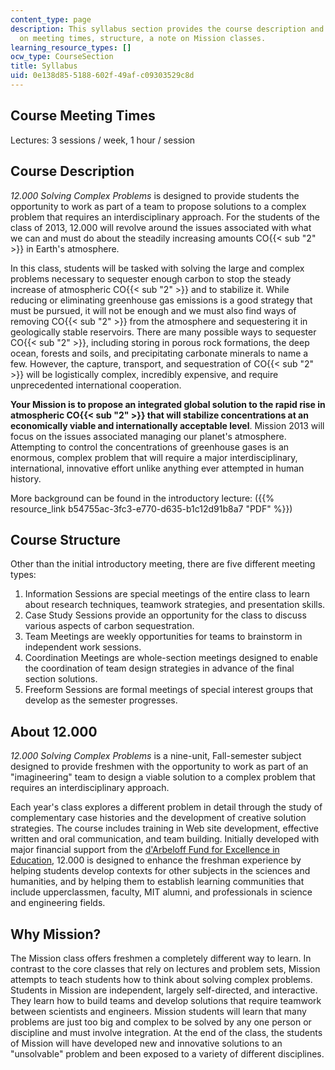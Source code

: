 ```yaml
---
content_type: page
description: This syllabus section provides the course description and information
  on meeting times, structure, a note on Mission classes.
learning_resource_types: []
ocw_type: CourseSection
title: Syllabus
uid: 0e138d85-5188-602f-49af-c09303529c8d
---
```


Course Meeting Times
--------------------

Lectures: 3 sessions / week, 1 hour / session

Course Description
------------------

_12.000 Solving Complex Problems_ is designed to provide students the opportunity to work as part of a team to propose solutions to a complex problem that requires an interdisciplinary approach. For the students of the class of 2013, 12.000 will revolve around the issues associated with what we can and must do about the steadily increasing amounts CO{{< sub "2" >}} in Earth's atmosphere.

In this class, students will be tasked with solving the large and complex problems necessary to sequester enough carbon to stop the steady increase of atmospheric CO{{< sub "2" >}} and to stabilize it. While reducing or eliminating greenhouse gas emissions is a good strategy that must be pursued, it will not be enough and we must also find ways of removing CO{{< sub "2" >}} from the atmosphere and sequestering it in geologically stable reservoirs. There are many possible ways to sequester CO{{< sub "2" >}}, including storing in porous rock formations, the deep ocean, forests and soils, and precipitating carbonate minerals to name a few. However, the capture, transport, and sequestration of CO{{< sub "2" >}} will be logistically complex, incredibly expensive, and require unprecedented international cooperation.

**Your Mission is to propose an integrated global solution to the rapid rise in atmospheric CO{{< sub "2" >}} that will stabilize concentrations at an economically viable and internationally acceptable level**. Mission 2013 will focus on the issues associated managing our planet's atmosphere. Attempting to control the concentrations of greenhouse gases is an enormous, complex problem that will require a major interdisciplinary, international, innovative effort unlike anything ever attempted in human history.

More background can be found in the introductory lecture: ({{% resource_link b54755ac-3fc3-e770-d635-b1c12d91b8a7 "PDF" %}})

Course Structure
----------------

Other than the initial introductory meeting, there are five different meeting types:

1.  Information Sessions are special meetings of the entire class to learn about research techniques, teamwork strategies, and presentation skills.
2.  Case Study Sessions provide an opportunity for the class to discuss various aspects of carbon sequestration.
3.  Team Meetings are weekly opportunities for teams to brainstorm in independent work sessions.
4.  Coordination Meetings are whole-section meetings designed to enable the coordination of team design strategies in advance of the final section solutions.
5.  Freeform Sessions are formal meetings of special interest groups that develop as the semester progresses.

About 12.000
------------

_12.000 Solving Complex Problems_ is a nine-unit, Fall-semester subject designed to provide freshmen with the opportunity to work as part of an "imagineering" team to design a viable solution to a complex problem that requires an interdisciplinary approach.

Each year's class explores a different problem in detail through the study of complementary case histories and the development of creative solution strategies. The course includes training in Web site development, effective written and oral communication, and team building. Initially developed with major financial support from the [d'Arbeloff Fund for Excellence in Education](http://web.mit.edu/darbeloff/), 12.000 is designed to enhance the freshman experience by helping students develop contexts for other subjects in the sciences and humanities, and by helping them to establish learning communities that include upperclassmen, faculty, MIT alumni, and professionals in science and engineering fields.

Why Mission?
------------

The Mission class offers freshmen a completely different way to learn. In contrast to the core classes that rely on lectures and problem sets, Mission attempts to teach students how to think about solving complex problems. Students in Mission are independent, largely self-directed, and interactive. They learn how to build teams and develop solutions that require teamwork between scientists and engineers. Mission students will learn that many problems are just too big and complex to be solved by any one person or discipline and must involve integration. At the end of the class, the students of Mission will have developed new and innovative solutions to an "unsolvable" problem and been exposed to a variety of different disciplines.